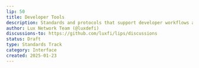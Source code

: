 ```yaml
---
lip: 50
title: Developer Tools
description: Standards and protocols that support developer workflows and tooling.
author: Lux Network Team (@luxdefi)
discussions-to: https://github.com/luxfi/lips/discussions
status: Draft
type: Standards Track
category: Interface
created: 2025-01-23
---
```

